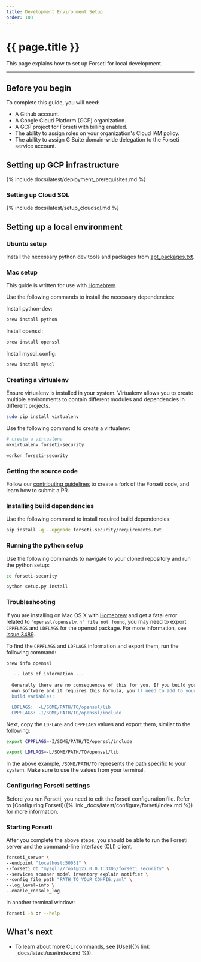 ```yaml
---
title: Development Environment Setup
order: 103
---
```

#  {{ page.title }}

This page explains how to set up Forseti for local development.

---

## Before you begin

To complete this guide, you will need:

* A Github account.
* A Google Cloud Platform (GCP) organization.
* A GCP project for Forseti with billing enabled.
* The ability to assign roles on your organization's Cloud IAM policy.
* The ability to assign G Suite domain-wide delegation to the Forseti service account.

## Setting up GCP infrastructure

{% include docs/latest/deployment_prerequisites.md %}

### Setting up Cloud SQL

{% include docs/latest/setup_cloudsql.md %}

## Setting up a local environment

### Ubuntu setup

Install the necessary python dev tools and packages from [apt_packages.txt](https://github.com/GoogleCloudPlatform/forseti-security/blob/stable/install/dependencies/apt_packages.txt).

### Mac setup

This guide is written for use with [Homebrew](https://brew.sh).

Use the following commands to install the necessary dependencies:

Install python-dev:

  ```bash
  brew install python
  ```

Install openssl:

  ```bash
  brew install openssl
  ```

Install mysql_config:

  ```bash
  brew install mysql
  ```

### Creating a virtualenv

Ensure virtualenv is installed in your system. Virtualenv allows you to
create multiple environments to contain different modules and dependencies
in different projects.

  ```bash
  sudo pip install virtualenv
  ```

Use the following command to create a virtualenv:

  ```bash
  # create a virtualenv
  mkvirtualenv forseti-security
  
  workon forseti-security
  ```

### Getting the source code

Follow our [contributing guidelines](https://github.com/GoogleCloudPlatform/forseti-security/blob/stable/.github/CONTRIBUTING.md) to create a fork of the Forseti code, and learn how to submit a PR.

### Installing build dependencies

Use the following command to install required build dependencies:

  ```bash
  pip install -q --upgrade forseti-security/requirements.txt
  ```

### Running the python setup

Use the following commands to navigate to your cloned repository and run the python setup:

  ```bash
  cd forseti-security
  
  python setup.py install
  ```

### Troubleshooting

If you are installing on Mac OS X with [Homebrew](https://brew.sh/) and get 
a fatal error related to `'openssl/opensslv.h' file not found`, you may need to 
export `CPPFLAGS` and `LDFLAGS` for the openssl package. For more information,
see [issue 3489](https://github.com/pyca/cryptography/issues/3489).

To find the `CPPFLAGS` and `LDFLAGS` information and export them, run the
following command:

  ```bash
  brew info openssl
  
    ... lots of information ...
    
    Generally there are no consequences of this for you. If you build your
    own software and it requires this formula, you'll need to add to your
    build variables:

    LDFLAGS:  -L/SOME/PATH/TO/openssl/lib
    CPPFLAGS: -I/SOME/PATH/TO/openssl/include
  ```

Next, copy the `LDFLAGS` and `CPPFLAGS` values and export them, similar to the 
following:

  ```bash
  export CPPFLAGS=-I/SOME/PATH/TO/openssl/include
  
  export LDFLAGS=-L/SOME/PATH/TO/openssl/lib
  ```
In the above example, `/SOME/PATH/TO` represents the path specific to your
system. Make sure to use the values from your terminal.

### Configuring Forseti settings

Before you run Forseti, you need to edit the forseti configuration file. 
Refer to [Configuring Forseti]({% link _docs/latest/configure/forseti/index.md %}) 
for more information.

### Starting Forseti

After you complete the above steps, you should be able to run the Forseti
server and the command-line interface (CLI) client.

  ```bash
  forseti_server \
  --endpoint "localhost:50051" \
  --forseti_db "mysql://root@127.0.0.1:3306/forseti_security" \
  --services scanner model inventory explain notifier \
  --config_file_path "PATH_TO_YOUR_CONFIG.yaml" \
  --log_level=info \
  --enable_console_log
  ```

In another terminal window:

  ```bash
  forseti -h or --help
  ```

## What's next

* To learn about more CLI commands, see [Use]({% link _docs/latest/use/index.md %}).
